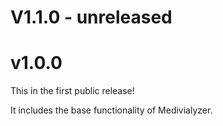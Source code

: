 # V1.1.0 - unreleased

# v1.0.0
This in the first public release!

It includes the base functionality of Medivialyzer.